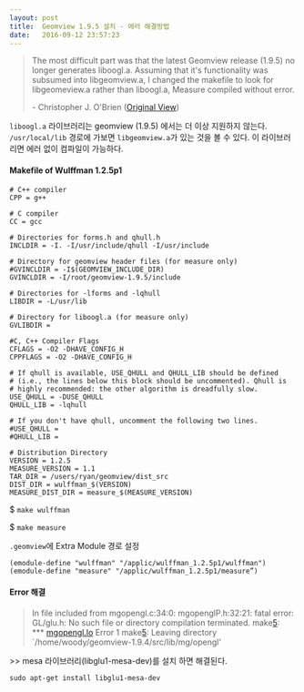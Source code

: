 ```yaml
---
layout: post
title:  Geomview 1.9.5 설치 - 에러 해결방법
date:   2016-09-12 23:57:23
---
```


> The most difficult part was that the latest Geomview release (1.9.5) no longer generates liboogl.a. Assuming that it's functionality was subsumed into libgeomview.a, I changed the makefile to look for libgeomeview.a rather than liboogl.a, Measure compiled without error.
> 
> \- Christopher J. O'Brien     ([Original View](https://sourceforge.net/p/geomview/mailman/message/29503281/))

`liboogl.a` 라이브러리는 geomview (1.9.5) 에서는 더 이상 지원하지 않는다.
`/usr/local/lib` 경로에 가보면 `libgeomview.a`가 있는 것을 볼 수 있다.
이 라이브러리면 에러 없이 컴파일이 가능하다.


#### **Makefile of Wulffman 1.2.5p1**

```{r, engine='bash', count_lines}
# C++ compiler
CPP = g++

# C compiler
CC = gcc

# Directories for forms.h and qhull.h
INCLDIR = -I. -I/usr/include/qhull -I/usr/include

# Directory for geomview header files (for measure only)
#GVINCLDIR = -I$(GEOMVIEW_INCLUDE_DIR)
GVINCLDIR = -I/root/geomview-1.9.5/include

# Directories for -lforms and -lqhull
LIBDIR = -L/usr/lib

# Directory for liboogl.a (for measure only)
GVLIBDIR =

#C, C++ Compiler Flags
CFLAGS = -O2 -DHAVE_CONFIG_H
CPPFLAGS = -O2 -DHAVE_CONFIG_H

# If qhull is available, USE_QHULL and QHULL_LIB should be defined
# (i.e., the lines below this block should be uncommented). Qhull is
# highly recommended: the other algorithm is dreadfully slow.
USE_QHULL = -DUSE_QHULL
QHULL_LIB = -lqhull

# If you don't have qhull, uncomment the following two lines.
#USE_QHULL =
#QHULL_LIB =

# Distribution Directory
VERSION = 1.2.5
MEASURE_VERSION = 1.1
TAR_DIR = /users/ryan/geomview/dist_src
DIST_DIR = wulffman_$(VERSION)
MEASURE_DIST_DIR = measure_$(MEASURE_VERSION)  
```

$ `make wulffman`

$ `make measure`


`.geomview`에 Extra Module 경로 설정

```shell
(emodule-define "wulffman" "/applic/wulffman_1.2.5p1/wulffman")  
(emodule-define "measure" "/applic/wulffman_1.2.5p1/measure”)
```

    
  
#### **Error 해결**

> In file included from mgopengl.c:34:0:
> mgopenglP.h:32:21: fatal error: GL/glu.h: No such file or directory
> compilation terminated.
> make[5](): *** [mgopengl.lo]() Error 1
> make[5](): Leaving directory `/home/woody/geomview-1.9.4/src/lib/mg/opengl'  

\>> mesa 라이브러리(libglu1-mesa-dev)를 설치 하면 해결된다.

`sudo apt-get install libglu1-mesa-dev`